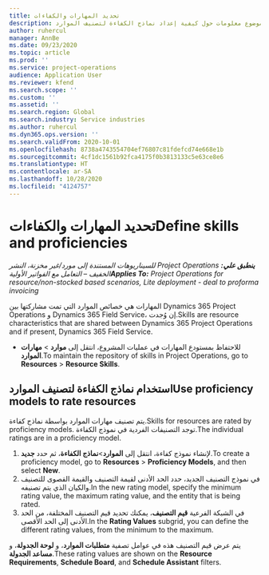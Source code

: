 ```yaml
---
title: تحديد المهارات والكفاءات
description: يقدم هذا الموضوع معلومات حول كيفية إعداد نماذج الكفاءة لتصنيف الموارد‬.
author: ruhercul
manager: AnnBe
ms.date: 09/23/2020
ms.topic: article
ms.prod: ''
ms.service: project-operations
audience: Application User
ms.reviewer: kfend
ms.search.scope: ''
ms.custom: ''
ms.assetid: ''
ms.search.region: Global
ms.search.industry: Service industries
ms.author: ruhercul
ms.dyn365.ops.version: ''
ms.search.validFrom: 2020-10-01
ms.openlocfilehash: 8738a4743554704ef76807c81fdefcd74e668e1b
ms.sourcegitcommit: 4cf1dc1561b92fca4175f0b3813133c5e63ce8e6
ms.translationtype: HT
ms.contentlocale: ar-SA
ms.lasthandoff: 10/28/2020
ms.locfileid: "4124757"
---
```

# <a name="define-skills-and-proficiencies"></a><span data-ttu-id="0bde5-103">تحديد المهارات والكفاءات</span><span class="sxs-lookup"><span data-stu-id="0bde5-103">Define skills and proficiencies</span></span>

<span data-ttu-id="0bde5-104">_**ينطبق علي:** ‏‫Project Operations للسيناريوهات المستندة إلى مورد/غير مخزنة‬، ‏‫النشر الخفيف – التعامل مع الفواتير الأولية‬_</span><span class="sxs-lookup"><span data-stu-id="0bde5-104">_**Applies To:** Project Operations for resource/non-stocked based scenarios, Lite deployment - deal to proforma invoicing_</span></span>

<span data-ttu-id="0bde5-105">المهارات هي خصائص الموارد التي تمت مشاركتها بين Dynamics 365 Project Operations و Dynamics 365 Field Service، إن وُجدت.</span><span class="sxs-lookup"><span data-stu-id="0bde5-105">Skills are resource characteristics that are shared between Dynamics 365 Project Operations and if present, Dynamics 365 Field Service.</span></span> 

- <span data-ttu-id="0bde5-106">للاحتفاظ بمستودع المهارات في عمليات المشروع، انتقل إلى **موارد** \> **مهارات الموارد**.</span><span class="sxs-lookup"><span data-stu-id="0bde5-106">To maintain the repository of skills in Project Operations, go to **Resources** \> **Resource Skills**.</span></span> 

## <a name="use-proficiency-models-to-rate-resources"></a><span data-ttu-id="0bde5-107">استخدام نماذج الكفاءة لتصنيف الموارد</span><span class="sxs-lookup"><span data-stu-id="0bde5-107">Use proficiency models to rate resources</span></span>

<span data-ttu-id="0bde5-108">يتم تصنيف مهارات الموارد بواسطة نماذج كفاءة.</span><span class="sxs-lookup"><span data-stu-id="0bde5-108">Skills for resources are rated by proficiency models.</span></span> <span data-ttu-id="0bde5-109">توجد التصنيفات الفردية في نموذج الكفاءة.</span><span class="sxs-lookup"><span data-stu-id="0bde5-109">The individual ratings are in a proficiency model.</span></span> 

1. <span data-ttu-id="0bde5-110">لإنشاء نموذج كفاءة، انتقل إلى **الموارد**\>**نماذج الكفاءة**، ثم حدد **جديد**.</span><span class="sxs-lookup"><span data-stu-id="0bde5-110">To create a proficiency model, go to **Resources** \> **Proficiency Models**, and then select **New**.</span></span>
2. <span data-ttu-id="0bde5-111">في نموذج التصنيف الجديد، حدد الحد الأدنى لقيمة التصنيف والقيمة القصوى للتصنيف والكيان الذي يتم تصنيفه.</span><span class="sxs-lookup"><span data-stu-id="0bde5-111">In the new rating model, specify the minimum rating value, the maximum rating value, and the entity that is being rated.</span></span>
3. <span data-ttu-id="0bde5-112">في الشبكة الفرعية **قيم التصنيف**، يمكنك تحديد قيم التصنيف المختلفة، من الحد الأدنى إلى الحد الأقصى.</span><span class="sxs-lookup"><span data-stu-id="0bde5-112">In the **Rating Values** subgrid, you can define the different rating values, from the minimum to the maximum.</span></span>


<span data-ttu-id="0bde5-113">يتم عرض قيم التصنيف هذه في عوامل تصفية **متطلبات الموارد**، و **لوحة الجدولة**، و **مساعد الجدولة**.</span><span class="sxs-lookup"><span data-stu-id="0bde5-113">These rating values are shown on the **Resource Requirements**, **Schedule Board**, and **Schedule Assistant** filters.</span></span>
